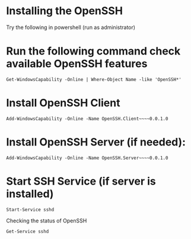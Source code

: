 
# Installing the OpenSSH  

Try the following in powershell (run as administrator)

# Run the following command check available OpenSSH features
```
Get-WindowsCapability -Online | Where-Object Name -like 'OpenSSH*'
```

# Install OpenSSH Client
```
Add-WindowsCapability -Online -Name OpenSSH.Client~~~~0.0.1.0 
```

# Install OpenSSH Server (if needed):
```
Add-WindowsCapability -Online -Name OpenSSH.Server~~~~0.0.1.0
```


# Start SSH Service (if server is installed)
```
Start-Service sshd
```

Checking the status of OpenSSH
```
Get-Service sshd
```





